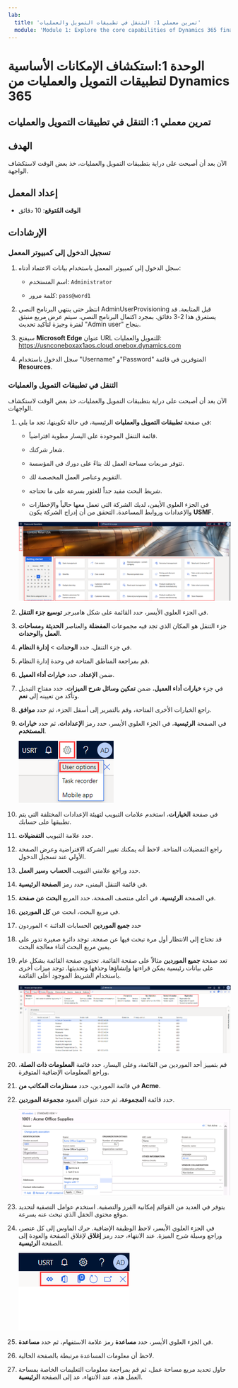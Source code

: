 ```yaml
---
lab:
  title: 'تمرين معملي 1: التنقل في تطبيقات التمويل والعمليات'
  module: 'Module 1: Explore the core capabilities of Dynamics 365 finance and operations apps'
---
```


# الوحدة 1:استكشاف الإمكانات الأساسية لتطبيقات التمويل والعمليات من Dynamics 365

## تمرين معملي 1: التنقل في تطبيقات التمويل والعمليات

## الهدف

الآن بعد أن أصبحت على دراية بتطبيقات التمويل والعمليات، خذ بعض الوقت لاستكشاف الواجهة.

## إعداد المعمل

- **الوقت المُتوقع**: 10 دقائق

## الإرشادات

### تسجيل الدخول إلى كمبيوتر المعمل

1.  سجل الدخول إلى كمبيوتر المعمل باستخدام بيانات الاعتماد أدناه:

    - اسم المستخدم: `Administrator`

    - كلمة مرور: `pass@word1`

1.  انتظر حتى ينتهي البرنامج النصي AdminUserProvisioning قبل المتابعة. قد يستغرق هذا 2-3 دقائق. بمجرد اكتمال البرنامج النصي، سيتم عرض مربع منبثق لفترة وجيزة لتأكيد تحديث "Admin user" بنجاح. 

1.  سيفتح **Microsoft Edge** عنوان URL للتمويل والعمليات: <https://usnconeboxax1aos.cloud.onebox.dynamics.com>

1.  سجل الدخول باستخدام "Username" و"Password" المتوفرين في قائمة **Resources**. 


### التنقل في تطبيقات التمويل والعمليات

الآن بعد أن أصبحت على دراية بتطبيقات التمويل والعمليات، خذ بعض الوقت لاستكشاف الواجهات.

1.  في صفحة **تطبيقات التمويل والعمليات** الرئيسية، في حالة تكوينها، تجد ما يلي:

    - قائمة التنقل الموجودة على اليسار مطوية افتراضياً.

    - شعار شركتك.

    - تتوفر مربعات مساحة العمل لك بناءً على دورك في المؤسسة.

    - التقويم وعناصر العمل المخصصة لك.

    - شريط البحث مفيد جداً للعثور بسرعة على ما تحتاجه.

    - في الجزء العلوي الأيمن، لديك الشركة التي تعمل معها حالياً والإخطارات والإعدادات وروابط المساعدة. التحقق من أن إدراج الشركة يكون **USMF**.

    ![لقطة شاشة لصفحة Dynamics 365 Finance والعمليات الرئيسية مع تمييز المناطق.](./media/lab-navigate-finance-and-operations-apps-04.png)

2.  في الجزء العلوي الأيسر، حدد القائمة على شكل هامبرجر **توسيع جزء التنقل**.

3.  جزء التنقل هو المكان الذي تجد فيه مجموعات **المفضلة** والعناصر **الحديثة** و**مساحات العمل** و**الوحدات**.

4.  في جزء التنقل، حدد **الوحدات** > **إدارة النظام**.

5.  قم بمراجعة المناطق المتاحة في وحدة إدارة النظام.

6.  ضمن **الإعداد**، حدد **خيارات أداء العميل**.

7.  في جزء **خيارات أداء العميل**، ضمن **تمكين وسائل شرح الميزات**، حدد مفتاح التبديل وتأكد من تعيينه إلى **نعم**.

8.  راجع الخيارات الأخرى المتاحة، وقم بالتمرير إلى أسفل الجزء، ثم حدد **موافق**.

9.  في الصفحة **الرئيسية**، في الجزء العلوي الأيسر، حدد رمز **الإعدادات**، ثم حدد **خيارات المستخدم**.

    ![لقطة شاشة لرمز الإعدادات وقائمة خيارات المستخدم المنسدلة.](./media/lab-navigate-finance-and-operations-apps-05.png)

10. في صفحة **الخيارات**، استخدم علامات التبويب لتهيئة الإعدادات المختلفة التي يتم تطبيقها على حسابك.

11. حدد علامة التبويب **التفضيلات**.

12. راجع التفضيلات المتاحة. لاحظ أنه يمكنك تغيير الشركة الافتراضية وعرض الصفحة الأولي عند تسجيل الدخول.

13. حدد وراجع علامتي التبويب **الحساب** و**سير العمل**.

14. في قائمة التنقل اليمنى، حدد رمز **الصفحة الرئيسية**.

15. في الصفحة **الرئيسية**، في أعلى منتصف الصفحة، حدد المربع **البحث عن صفحة**.

16. في مربع البحث، ابحث عن **كل الموردين**.

17. حدد **جميع الموردين** الحسابات الدائنة > الموردون

18. قد تحتاج إلى الانتظار أول مرة تبحث فيها عن صفحة. توجد دائرة صغيرة تدور على يمين مربع البحث أثناء معالجة البحث.

19. تعد صفحة **جميع الموردين** مثالاً على صفحة القائمة. تحتوي صفحة القائمة بشكل عام على بيانات رئيسية يمكن قراءتها وإنشاؤها وحذفها وتحديثها. توجد ميزات أخرى باستخدام الشريط الموجود أعلى القائمة.

    ![لقطة شاشة لقائمة جميع الموردين مع تمييز مزايا القائمة.](./media/lab-navigate-finance-and-operations-apps-06.png)

20. قم بتمييز أحد الموردين من القائمة، وعلى اليسار، حدد قائمة **المعلومات ذات الصلة**، وراجع المعلومات الإضافية المتوفرة.

21. في قائمة الموردين، حدد **مستلزمات المكاتب من Acme**.

22. حدد قائمة **المجموعة**، ثم حدد عنوان العمود **مجموعة الموردين**.

    ![لقطة شاشة لعنوان عمود مجموعة الموردين لـ Acme Office Supplies.](./media/lab-navigate-finance-and-operations-apps-07.png)

23. يتوفر في العديد من القوائم إمكانية الفرز والتصفية. استخدم عوامل التصفية لتحديد موقع محتوى الحقل الذي تبحث عنه بسرعة.

24. في الجزء العلوي الأيسر، لاحظ الوظيفة الإضافية. حرك الماوس إلى كل عنصر، وراجع وسيلة شرح الميزة. عند الانتهاء، حدد رمز **إغلاق** لإغلاق الصفحة والعودة إلى الصفحة **الرئيسية**.

    ![لقطة شاشة للقائمة العلوية اليمنى لصفحة القائمة تعرض ميزات إضافية للاتصال بتطبيقات Power وتطبيقات Office وصفحة تحديث مرفقات المستندات وفتح في نافذة جديدة وأزرار الإغلاق.](./media/lab-navigate-finance-and-operations-apps-08.png)

25. في الجزء العلوي الأيسر، حدد **مساعدة** رمز علامة الاستفهام، ثم حدد **مساعدة**.

26. لاحظ أن معلومات المساعدة مرتبطة بالصفحة الحالية.

27. حاول تحديد مربع مساحة عمل، ثم قم بمراجعة معلومات التعليمات الخاصة بمساحة العمل هذه. عند الانتهاء، عد إلى الصفحة **الرئيسية**.

